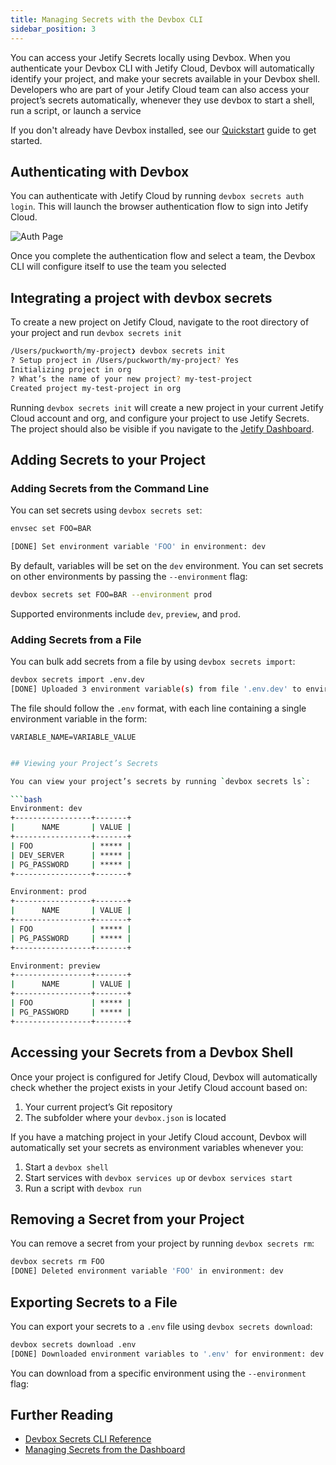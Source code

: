 ```yaml
---
title: Managing Secrets with the Devbox CLI
sidebar_position: 3
---
```


You can access your Jetify Secrets locally using Devbox. When you authenticate your Devbox CLI with Jetify Cloud, Devbox will automatically identify your project, and make your secrets available in your Devbox shell. Developers who are part of your Jetify Cloud team can also access your project’s secrets automatically, whenever they use devbox to start a shell, run a script, or launch a service

If you don't already have Devbox installed, see our [Quickstart](https://www.jetify.com/devbox/docs/quickstart/) guide to get started.

## Authenticating with Devbox

You can authenticate with Jetify Cloud by running `devbox secrets auth login`. This will launch the browser authentication flow to sign into Jetify Cloud.

![Auth Page](../../static/img/jetify_auth.jpeg)

Once you complete the authentication flow and select a team, the Devbox CLI will configure itself to use the team you selected

## Integrating a project with devbox secrets

To create a new project on Jetify Cloud, navigate to the root directory of your project and run `devbox secrets init`

```bash
/Users/puckworth/my-project❯ devbox secrets init
? Setup project in /Users/puckworth/my-project? Yes
Initializing project in org
? What’s the name of your new project? my-test-project
Created project my-test-project in org
```

Running `devbox secrets init` will create a new project in your current Jetify Cloud account and org, and configure your project to use Jetify Secrets. The project should also be visible if you navigate to the [Jetify Dashboard](../dashboard/index.md).

## Adding Secrets to your Project

### Adding Secrets from the Command Line

You can set secrets using `devbox secrets set`:

```bash
envsec set FOO=BAR
```

```bash
[DONE] Set environment variable 'FOO' in environment: dev
```

By default, variables will be set on the `dev` environment. You can set secrets on other environments by passing the `--environment` flag:

```bash
devbox secrets set FOO=BAR --environment prod
```

Supported environments include `dev`, `preview`, and `prod`.

### Adding Secrets from a File

You can bulk add secrets from a file by using `devbox secrets import`:

```bash
devbox secrets import .env.dev
[DONE] Uploaded 3 environment variable(s) from file '.env.dev' to environment: dev
```

The file should follow the `.env` format, with each line containing a single environment variable in the form:

```env
VARIABLE_NAME=VARIABLE_VALUE
```

````bash

## Viewing your Project’s Secrets

You can view your project’s secrets by running `devbox secrets ls`:

```bash
Environment: dev
+-----------------+-------+
|      NAME       | VALUE |
+-----------------+-------+
| FOO             | ***** |
| DEV_SERVER      | ***** |
| PG_PASSWORD     | ***** |
+-----------------+-------+

Environment: prod
+-----------------+-------+
|      NAME       | VALUE |
+-----------------+-------+
| FOO             | ***** |
| PG_PASSWORD     | ***** |
+-----------------+-------+

Environment: preview
+-----------------+-------+
|      NAME       | VALUE |
+-----------------+-------+
| FOO             | ***** |
| PG_PASSWORD     | ***** |
+-----------------+-------+
````

## Accessing your Secrets from a Devbox Shell

Once your project is configured for Jetify Cloud, Devbox will automatically check whether the project exists in your Jetify Cloud account based on:

1. Your current project’s Git repository
2. The subfolder where your `devbox.json` is located

If you have a matching project in your Jetify Cloud account, Devbox will automatically set your secrets as environment variables whenever you:

1. Start a `devbox shell`
2. Start services with `devbox services up` or `devbox services start`
3. Run a script with `devbox run`

## Removing a Secret from your Project

You can remove a secret from your project by running `devbox secrets rm`:

```bash
devbox secrets rm FOO
[DONE] Deleted environment variable 'FOO' in environment: dev
```

## Exporting Secrets to a File

You can export your secrets to a `.env` file using `devbox secrets download`:

```bash
devbox secrets download .env
[DONE] Downloaded environment variables to '.env' for environment: dev
```

You can download from a specific environment using the `--environment` flag:

## Further Reading

- [Devbox Secrets CLI Reference](/devbox/docs/cli_reference/devbox_secrets)
- [Managing Secrets from the Dashboard](../dashboard_secrets)
